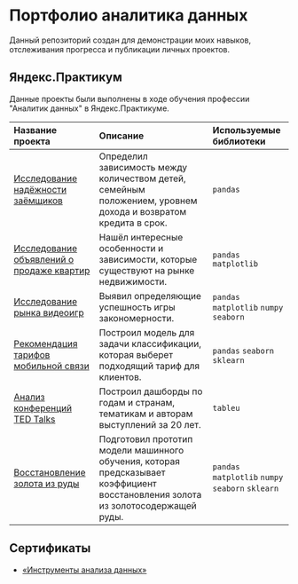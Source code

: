 # Портфолио аналитика данных
Данный репозиторий создан для демонстрации моих навыков, отслеживания прогресса и публикации личных проектов.

## Яндекс.Практикум

Данные проекты были выполнены в ходе обучения профессии "Аналитик данных" в Яндекс.Практикуме.

| Название проекта | Описание | Используемые библиотеки | 
| :---------------------- | :---------------------- | :---------------------- |
| [Исследование надёжности заёмщиков](Borrower_reliability_research) | Определил зависимость между количеством детей, семейным положением, уровнем дохода и возвратом кредита в срок.| `pandas` |
| [Исследование объявлений о продаже квартир](Research_of_apartments_on_sale) | Нашёл интересные особенности и зависимости, которые существуют на рынке недвижимости. | `pandas` `matplotlib`
| [Исследование рынка видеоигр](Videogame_market_research) | Выявил определяющие успешность игры закономерности. | `pandas` `matplotlib` `numpy` `seaborn`
| [Рекомендация тарифов мобильной связи](Mobile_plans_recommendations) | Построил модель для задачи классификации, которая выберет подходящий тариф для клиентов. | `pandas` `seaborn` `sklearn`
| [Анализ конференций TED Talks](https://public.tableau.com/views/TED_17302031829400/TED-?:language=en-US&:sid=&:redirect=auth&:display_count=n&:origin=viz_share_link) | Построил дашборды по годам и странам, тематикам и авторам выступлений за 20 лет. | `tableu`
[Восстановление золота из руды](Gold_recovery) | Подготовил прототип модели машинного обучения, которая предсказывает коэффициент восстановления золота из золотосодержащей руды. | `pandas` `matplotlib` `numpy` `seaborn` `sklearn`

## Сертификаты
- [«Инструменты анализа данных»](https://disk.yandex.ru/i/4AzeKsDDh1mz5g)
